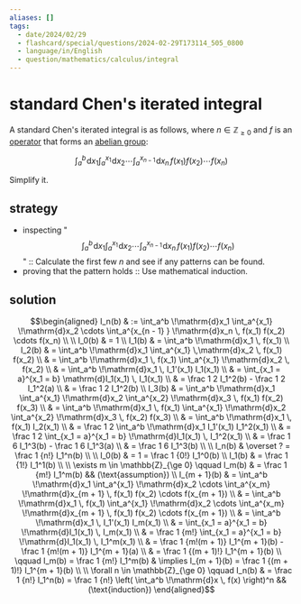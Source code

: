 ```yaml
---
aliases: []
tags:
  - date/2024/02/29
  - flashcard/special/questions/2024-02-29T173114_505_0800
  - language/in/English
  - question/mathematics/calculus/integral
---
```


# standard Chen's iterated integral

A standard Chen's iterated integral is as follows, where $n \in \mathbb{Z}_{\ge 0}$ and $f$ is an [operator](../../general/operator%20(mathematics).md) that forms an [abelian group](../../general/abelian%20group.md):

$$\int_a^b \!\mathrm{d}x_1 \int_a^{x_1} \!\mathrm{d}x_2 \cdots \int_a^{x_{n - 1} } \!\mathrm{d}x_n \, f(x_1) f(x_2) \cdots f(x_n)$$

Simplify it.

## strategy

- inspecting "$$\int_a^b \!\mathrm{d}x_1 \int_a^{x_1} \!\mathrm{d}x_2 \cdots \int_a^{x_{n - 1} } \!\mathrm{d}x_n \, f(x_1) f(x_2) \cdots f(x_n)$$" :: Calculate the first few $n$ and see if any patterns can be found.
- proving that the pattern holds :: Use mathematical induction.

## solution

$$\begin{aligned}
I_n(b) & := \int_a^b \!\mathrm{d}x_1 \int_a^{x_1} \!\mathrm{d}x_2 \cdots \int_a^{x_{n - 1} } \!\mathrm{d}x_n \, f(x_1) f(x_2) \cdots f(x_n) \\
\\
I_0(b) & = 1 \\
I_1(b) & = \int_a^b \!\mathrm{d}x_1 \, f(x_1) \\
I_2(b) & = \int_a^b \!\mathrm{d}x_1 \int_a^{x_1} \,\mathrm{d}x_2 \, f(x_1) f(x_2) \\
& = \int_a^b \!\mathrm{d}x_1 \, f(x_1) \int_a^{x_1} \!\mathrm{d}x_2 \, f(x_2) \\
& = \int_a^b \!\mathrm{d}x_1 \, I_1'(x_1) I_1(x_1) \\
& = \int_{x_1 = a}^{x_1 = b} \mathrm{d}I_1(x_1) \, I_1(x_1) \\
& = \frac 1 2 I_1^2(b) - \frac 1 2 I_1^2(a) \\
& = \frac 1 2 I_1^2(b) \\
I_3(b) & = \int_a^b \!\mathrm{d}x_1 \int_a^{x_1} \!\mathrm{d}x_2 \int_a^{x_2} \!\mathrm{d}x_3 \, f(x_1) f(x_2) f(x_3) \\
& = \int_a^b \!\mathrm{d}x_1 \, f(x_1) \int_a^{x_1} \!\mathrm{d}x_2 \int_a^{x_2} \!\mathrm{d}x_3 \, f(x_2) f(x_3) \\
& = \int_a^b \!\mathrm{d}x_1 \, f(x_1) I_2(x_1) \\
& = \frac 1 2 \int_a^b \!\mathrm{d}x_1 I_1'(x_1) I_1^2(x_1) \\
& = \frac 1 2 \int_{x_1 = a}^{x_1 = b} \!\mathrm{d}I_1(x_1) \, I_1^2(x_1) \\
& = \frac 1 6 I_1^3(b) - \frac 1 6 I_1^3(a) \\
& = \frac 1 6 I_1^3(b) \\
\\
I_n(b) & \overset ? = \frac 1 {n!} I_1^n(b) \\
\\
I_0(b) & = 1 = \frac 1 {0!} I_1^0(b) \\
I_1(b) & = \frac 1 {1!} I_1^1(b) \\
\\
\exists m \in \mathbb{Z}_{\ge 0} \qquad I_m(b) & = \frac 1 {m!} I_1^m(b) && (\text{assumption}) \\
I_{m + 1}(b) & = \int_a^b \!\mathrm{d}x_1 \int_a^{x_1} \!\mathrm{d}x_2 \cdots \int_a^{x_m} \!\mathrm{d}x_{m + 1} \, f(x_1) f(x_2) \cdots f(x_{m + 1}) \\
& = \int_a^b \!\mathrm{d}x_1 \, f(x_1) \int_a^{x_1} \!\mathrm{d}x_2 \cdots \int_a^{x_m} \!\mathrm{d}x_{m + 1} \, f(x_1) f(x_2) \cdots f(x_{m + 1}) \\
& = \int_a^b \!\mathrm{d}x_1 \, I_1'(x_1) I_m(x_1) \\
& = \int_{x_1 = a}^{x_1 = b} \!\mathrm{d}I_1(x_1) \, I_m(x_1) \\
& = \frac 1 {m!} \int_{x_1 = a}^{x_1 = b} \!\mathrm{d}I_1(x_1) \, I_1^m(x_1) \\
& = \frac 1 {m!(m + 1)} I_1^{m + 1}(b) - \frac 1 {m!(m + 1)} I_1^{m + 1}(a) \\
& = \frac 1 {(m + 1)!} I_1^{m + 1}(b) \\
\qquad I_m(b) = \frac 1 {m!} I_1^m(b) & \implies I_{m + 1}(b) = \frac 1 {(m + 1)!} I_1^{m + 1}(b) \\
\\
\forall n \in \mathbb{Z}_{\ge 0} \qquad I_n(b) & = \frac 1 {n!} I_1^n(b) = \frac 1 {n!} \left( \int_a^b \!\mathrm{d}x \, f(x) \right)^n && (\text{induction})
\end{aligned}$$
